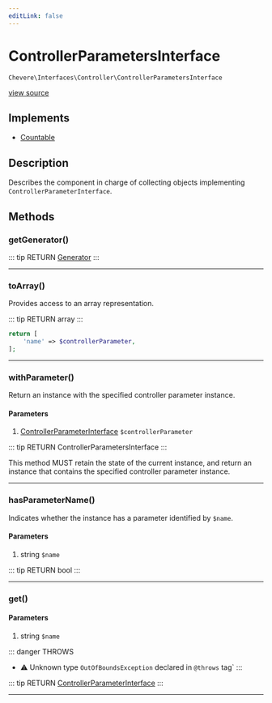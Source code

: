 ```yaml
---
editLink: false
---
```


# ControllerParametersInterface

`Chevere\Interfaces\Controller\ControllerParametersInterface`

[view source](https://github.com/chevere/chevere/blob/master/interfaces/Controller/ControllerParametersInterface.php)

## Implements

- [Countable](https://www.php.net/manual/class.countable)

## Description

Describes the component in charge of collecting objects implementing `ControllerParameterInterface`.

## Methods

### getGenerator()

::: tip RETURN
[Generator](https://www.php.net/manual/class.generator)
:::

---

### toArray()

Provides access to an array representation.

::: tip RETURN
array
:::

```php
return [
    'name' => $controllerParameter,
];
```

---

### withParameter()

Return an instance with the specified controller parameter instance.

#### Parameters

1. [ControllerParameterInterface](./ControllerParameterInterface.md) `$controllerParameter`

::: tip RETURN
ControllerParametersInterface
:::

This method MUST retain the state of the current instance, and return
an instance that contains the specified controller parameter instance.

---

### hasParameterName()

Indicates whether the instance has a parameter identified by `$name`.

#### Parameters

1. string `$name`

::: tip RETURN
bool
:::

---

### get()

#### Parameters

1. string `$name`

::: danger THROWS
- ⚠ Unknown type `OutOfBoundsException` declared in `@throws` tag`
:::

::: tip RETURN
[ControllerParameterInterface](./ControllerParameterInterface.md)
:::

---

